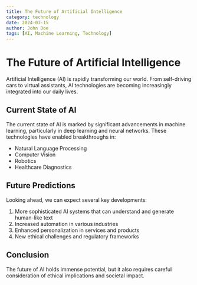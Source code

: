 ```yaml
---
title: The Future of Artificial Intelligence
category: technology
date: 2024-03-15
author: John Doe
tags: [AI, Machine Learning, Technology]
---
```


# The Future of Artificial Intelligence

Artificial Intelligence (AI) is rapidly transforming our world. From self-driving cars to virtual assistants, AI technologies are becoming increasingly integrated into our daily lives.

## Current State of AI

The current state of AI is marked by significant advancements in machine learning, particularly in deep learning and neural networks. These technologies have enabled breakthroughs in:

- Natural Language Processing
- Computer Vision
- Robotics
- Healthcare Diagnostics

## Future Predictions

Looking ahead, we can expect several key developments:

1. More sophisticated AI systems that can understand and generate human-like text
2. Increased automation in various industries
3. Enhanced personalization in services and products
4. New ethical challenges and regulatory frameworks

## Conclusion

The future of AI holds immense potential, but it also requires careful consideration of ethical implications and societal impact. 